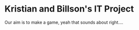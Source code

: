 Kristian and Billson's IT Project
=========

Our aim is to make a game, yeah that sounds about right....